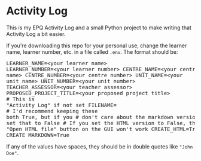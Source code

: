 # Activity Log

This is my EPQ Activity Log and a small Python project to make writing that Activity Log a bit easier.

If you're downloading this repo for your personal use, change the learner name, learner number, etc. in a file called `.env`. The format should be: <pre>LEARNER_NAME=&lt;your learner name&gt;
LEARNER_NUMBER=&lt;your learner number&gt;
CENTRE_NAME=&lt;your centre name&gt;
CENTRE_NUMBER=&lt;your centre number&gt;
UNIT_NAME=&lt;your unit name&gt;
UNIT_NUMBER=&lt;your unit number&gt;
TEACHER_ASSESSOR=&lt;your teacher assessor&gt;
PROPOSED_PROJECT_TITLE=&lt;your proposed project title&gt;
<br># This is "Activity Log" if not set
FILENAME=
<br># I'd recommend keeping these both True, but if you
\# don't care about the markdown version, you can
\# set that to False
\# If you set the HTML version to False, then the
\# "Open HTML file" button on the GUI won't work
CREATE_HTML=True
CREATE_MARKDOWN=True</pre>

If any of the values have spaces, they should be in double quotes like `"John Doe"`.
